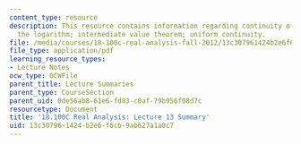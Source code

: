 ```yaml
---
content_type: resource
description: This resource contains information regarding continuity of the exponential;
  the logarithm; intermediate value theorem; uniform continuity.
file: /media/courses/18-100c-real-analysis-fall-2012/13c307961424b2e6f6cb9ab627a1a0c7_MIT18_100CF12_l13sum.pdf
file_type: application/pdf
learning_resource_types:
- Lecture Notes
ocw_type: OCWFile
parent_title: Lecture Summaries
parent_type: CourseSection
parent_uid: 0de56ab8-61e6-fd83-c0af-79b956f08d7c
resourcetype: Document
title: '18.100C Real Analysis: Lecture 13 Summary'
uid: 13c30796-1424-b2e6-f6cb-9ab627a1a0c7
---
```


